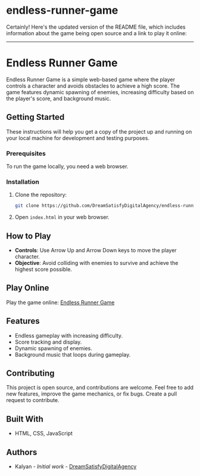 # endless-runner-game

Certainly! Here's the updated version of the README file, which includes information about the game being open source and a link to play it online:

---

# Endless Runner Game

Endless Runner Game is a simple web-based game where the player controls a character and avoids obstacles to achieve a high score. The game features dynamic spawning of enemies, increasing difficulty based on the player's score, and background music.

## Getting Started

These instructions will help you get a copy of the project up and running on your local machine for development and testing purposes.

### Prerequisites

To run the game locally, you need a web browser.

### Installation

1. Clone the repository:
   ```sh
   git clone https://github.com/DreamSatisfyDigitalAgency/endless-runner-game.git
   ```
2. Open `index.html` in your web browser.

## How to Play

- **Controls**: Use Arrow Up and Arrow Down keys to move the player character.
- **Objective**: Avoid colliding with enemies to survive and achieve the highest score possible.

## Play Online

Play the game online: [Endless Runner Game](https://dsdigitalagency.github.io/endless-runner-game/)

## Features

- Endless gameplay with increasing difficulty.
- Score tracking and display.
- Dynamic spawning of enemies.
- Background music that loops during gameplay.

## Contributing

This project is open source, and contributions are welcome. Feel free to add new features, improve the game mechanics, or fix bugs. Create a pull request to contribute.

## Built With

- HTML, CSS, JavaScript

## Authors

- Kalyan - *Initial work* - [DreamSatisfyDigitalAgency](https://github.com/DSDigitalAgency)

